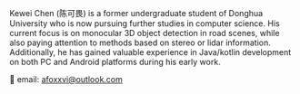 Kewei Chen (陈可畏) is a former undergraduate student of Donghua University who is now pursuing further studies in computer science. His current focus is on monocular 3D object detection in road scenes, while also paying attention to methods based on stereo or lidar information. Additionally, he has gained valuable experience in Java/kotlin development on both PC and Android platforms during his early work.

📨 email: afoxxvi@outlook.com